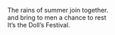 The rains of summer join together.    
and bring to men a chance to rest    
It’s the Doll’s Festival.    

